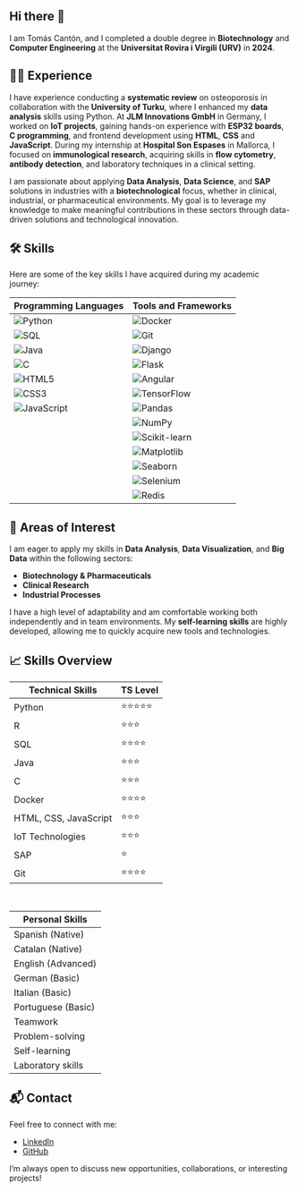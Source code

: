 ## Hi there 👋

I am Tomás Cantón, and I completed a double degree in **Biotechnology** and **Computer Engineering** at the **Universitat Rovira i Virgili (URV)** in **2024**.

## 🧑‍💼 Experience

I have experience conducting a **systematic review** on osteoporosis in collaboration with the **University of Turku**, where I enhanced my **data analysis** skills using Python. At **JLM Innovations GmbH** in Germany, I worked on **IoT projects**, gaining hands-on experience with **ESP32 boards**, **C programming**, and frontend development using **HTML**, **CSS** and **JavaScript**. During my internship at **Hospital Son Espases** in Mallorca, I focused on **immunological research**, acquiring skills in **flow cytometry**, **antibody detection**, and laboratory techniques in a clinical setting.

I am passionate about applying **Data Analysis**, **Data Science**, and **SAP** solutions in industries with a **biotechnological** focus, whether in clinical, industrial, or pharmaceutical environments. My goal is to leverage my knowledge to make meaningful contributions in these sectors through data-driven solutions and technological innovation.

## 🛠️ Skills

Here are some of the key skills I have acquired during my academic journey:

| Programming Languages | Tools and Frameworks |
|-----------------------|----------------------|
| ![Python](https://img.shields.io/badge/-Python-blue?style=flat&logo=python) | ![Docker](https://img.shields.io/badge/-Docker-2496ED?style=flat&logo=docker) |
| ![SQL](https://img.shields.io/badge/-SQL-lightgrey?style=flat&logo=postgresql) | ![Git](https://img.shields.io/badge/-Git-F05032?style=flat&logo=git) |
| ![Java](https://img.shields.io/badge/-Java-orange?style=flat&logo=java) | ![Django](https://img.shields.io/badge/-Django-092E20?style=flat&logo=django) |
| ![C](https://img.shields.io/badge/-C-informational?style=flat&logo=c) | ![Flask](https://img.shields.io/badge/-Flask-000000?style=flat&logo=flask) |
| ![HTML5](https://img.shields.io/badge/-HTML5-E34F26?style=flat&logo=html5&logoColor=white) | ![Angular](https://img.shields.io/badge/-Angular-DD0031?style=flat&logo=angular) |
| ![CSS3](https://img.shields.io/badge/-CSS3-1572B6?style=flat&logo=css3) | ![TensorFlow](https://img.shields.io/badge/-TensorFlow-FF6F00?style=flat&logo=tensorflow) |
| ![JavaScript](https://img.shields.io/badge/-JavaScript-yellow?style=flat&logo=javascript) | ![Pandas](https://img.shields.io/badge/-Pandas-150458?style=flat&logo=pandas) |
|  | ![NumPy](https://img.shields.io/badge/-NumPy-013243?style=flat&logo=numpy) |
|  | ![Scikit-learn](https://img.shields.io/badge/-Scikit%20Learn-F7931E?style=flat&logo=scikit-learn) |
|  | ![Matplotlib](https://img.shields.io/badge/-Matplotlib-2C5BB4?style=flat&logo=matplotlib) |
|  | ![Seaborn](https://img.shields.io/badge/-Seaborn-3776AB?style=flat&logo=python) |
|  | ![Selenium](https://img.shields.io/badge/-Selenium-43B02A?style=flat&logo=selenium) |
|  | ![Redis](https://img.shields.io/badge/-Redis-DC382D?style=flat&logo=redis) |

    
## 🌟 Areas of Interest

I am eager to apply my skills in **Data Analysis**, **Data Visualization**, and **Big Data** within the following sectors:

- **Biotechnology & Pharmaceuticals**
- **Clinical Research**
- **Industrial Processes**

I have a high level of adaptability and am comfortable working both independently and in team environments. My **self-learning skills** are highly developed, allowing me to quickly acquire new tools and technologies.

## 📈 Skills Overview

| Technical Skills            | TS Level                |
|-----------------------------|-------------------------|
| Python                      | ⭐⭐⭐⭐⭐                  |
| R                           | ⭐⭐⭐                    |
| SQL                         | ⭐⭐⭐⭐                   |
| Java                        | ⭐⭐⭐                    |
| C                           | ⭐⭐⭐                    |
| Docker                      | ⭐⭐⭐⭐                   |
| HTML, CSS, JavaScript        | ⭐⭐⭐                    |
| IoT Technologies            | ⭐⭐⭐                    |
| SAP                         | ⭐                      |
| Git                         | ⭐⭐⭐⭐                   |

&nbsp;

| Personal Skills         |
|-------------------------|
| Spanish (Native)        |
| Catalan (Native)        |
| English (Advanced)      |
| German (Basic)          |
| Italian (Basic)         |
| Portuguese (Basic)      |
| Teamwork                |
| Problem-solving         |
| Self-learning           |
| Laboratory skills       |

## 📬 Contact

Feel free to connect with me:
- [LinkedIn](https://www.linkedin.com/in/tom%C3%A1s-cant%C3%B3n-cordeiro-008035202)
- [GitHub](https://github.com/tomascan)

I’m always open to discuss new opportunities, collaborations, or interesting projects!
